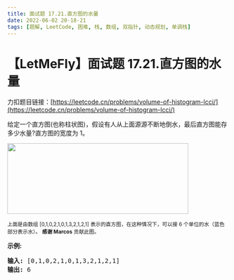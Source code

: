 ```yaml
---
title: 面试题 17.21.直方图的水量
date: 2022-06-02 20-18-21
tags: [题解, LeetCode, 困难, 栈, 数组, 双指针, 动态规划, 单调栈]
---
```


# 【LetMeFly】面试题 17.21.直方图的水量

力扣题目链接：[https://leetcode.cn/problems/volume-of-histogram-lcci/](https://leetcode.cn/problems/volume-of-histogram-lcci/)

<p>给定一个直方图(也称柱状图)，假设有人从上面源源不断地倒水，最后直方图能存多少水量?直方图的宽度为 1。</p>

<p><img src="https://assets.leetcode-cn.com/aliyun-lc-upload/uploads/2018/10/22/rainwatertrap.png" style="height: 161px; width: 412px;"></p>

<p><small>上面是由数组 [0,1,0,2,1,0,1,3,2,1,2,1] 表示的直方图，在这种情况下，可以接 6 个单位的水（蓝色部分表示水）。&nbsp;<strong>感谢 Marcos</strong> 贡献此图。</small></p>

<p><strong>示例:</strong></p>

<pre><strong>输入:</strong> [0,1,0,2,1,0,1,3,2,1,2,1]
<strong>输出:</strong> 6</pre>


    